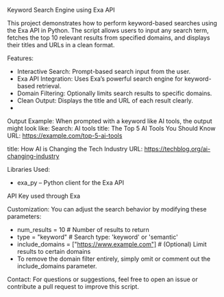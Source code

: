 Keyword Search Engine using Exa API

This project demonstrates how to perform keyword-based searches using the Exa API in Python. The script allows users to input any search term, fetches the top 10 relevant results from specified domains, and displays their titles and URLs in a clean format.

Features:
- Interactive Search: Prompt-based search input from the user.
- Exa API Integration: Uses Exa’s powerful search engine for keyword-based retrieval.
- Domain Filtering: Optionally limits search results to specific domains.
- Clean Output: Displays the title and URL of each result clearly.
- 
Output Example:
When prompted with a keyword like AI tools, the output might look like:
Search: AI tools
title: The Top 5 AI Tools You Should Know
URL: https://example.com/top-5-ai-tools

title: How AI is Changing the Tech Industry
URL: https://techblog.org/ai-changing-industry


Libraries Used:
- exa_py – Python client for the Exa API

API Key used through Exa

Customization:
You can adjust the search behavior by modifying these parameters:
- num_results = 10  # Number of results to return
- type = "keyword"  # Search type: 'keyword' or 'semantic'
- include_domains = ["https://www.example.com"]  # (Optional) Limit results to certain domains
- To remove the domain filter entirely, simply omit or comment out the include_domains parameter.
  
Contact:
For questions or suggestions, feel free to open an issue or contribute a pull request to improve this script.
